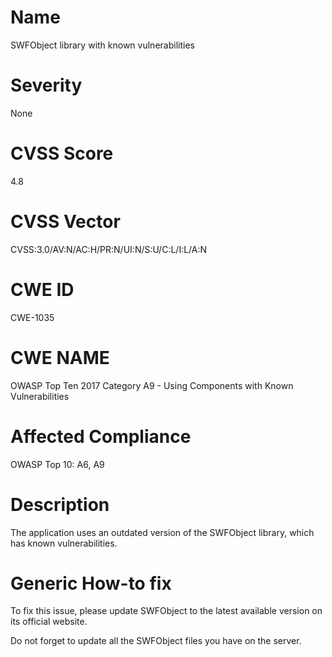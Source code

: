 
# Name

SWFObject library with known vulnerabilities

# Severity

None

# CVSS Score

4.8

# CVSS Vector

CVSS:3.0/AV:N/AC:H/PR:N/UI:N/S:U/C:L/I:L/A:N

# CWE ID

CWE-1035

# CWE NAME 

OWASP Top Ten 2017 Category A9 - Using Components with Known Vulnerabilities

# Affected Compliance

OWASP Top 10: A6, A9

# Description

The application uses an outdated version of the SWFObject library, which has known vulnerabilities.

# Generic How-to fix

To fix this issue, please update SWFObject to the latest available version on its official website.

Do not forget to update all the SWFObject files you have on the server.
